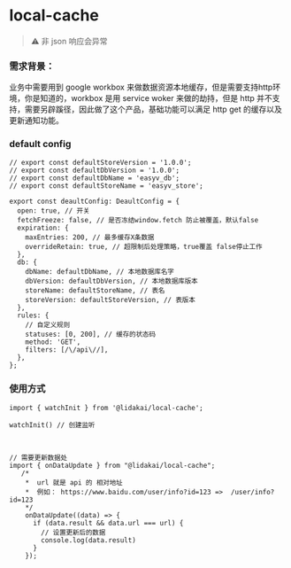 # local-cache

> ⚠️ 非 json 响应会异常

### 需求背景：
业务中需要用到 google workbox 来做数据资源本地缓存，但是需要支持http环境，你是知道的，workbox 是用 service woker 来做的劫持，但是 http 并不支持，需要另辟蹊径，因此做了这个产品，基础功能可以满足 http get 的缓存以及更新通知功能。


### default config
```
// export const defaultStoreVersion = '1.0.0';
// export const defaultDbVersion = '1.0.0';
// export const defaultDbName = 'easyv_db';
// export const defaultStoreName = 'easyv_store';

export const deaultConfig: DeaultConfig = {
  open: true, // 开关
  fetchFreeze: false, // 是否冻结window.fetch 防止被覆盖，默认false
  expiration: {
    maxEntries: 200, // 最多缓存X条数据
    overrideRetain: true, // 超限制后处理策略，true覆盖 false停止工作
  },
  db: {
    dbName: defaultDbName, // 本地数据库名字
    dbVersion: defaultDbVersion, // 本地数据库版本
    storeName: defaultStoreName, // 表名
    storeVersion: defaultStoreVersion, // 表版本
  },
  rules: {
    // 自定义规则
    statuses: [0, 200], // 缓存的状态码
    method: 'GET',
    filters: [/\/api\//],
  },
};

```


### 使用方式
```
import { watchInit } from '@lidakai/local-cache';

watchInit() // 创建监听



// 需要更新数据处
import { onDataUpdate } from "@lidakai/local-cache";
   /*
    *  url 就是 api 的 相对地址
    *  例如： https://www.baidu.com/user/info?id=123 =>  /user/info?id=123
    */
    onDataUpdate((data) => {
      if (data.result && data.url === url) {
        // 设置更新后的数据
        console.log(data.result)
      }
    });
```


